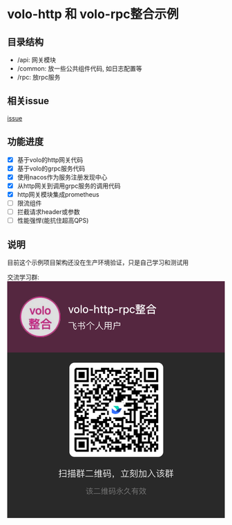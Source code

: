 # volo-http 和 volo-rpc整合示例
## 目录结构
* /api: 网关模块
* /common: 放一些公共组件代码, 如日志配置等
* /rpc: 放rpc服务

## 相关issue
[issue](https://github.com/cloudwego/volo/issues/550)

## 功能进度
- [x] 基于volo的http网关代码  
- [x] 基于volo的grpc服务代码
- [x] 使用nacos作为服务注册发现中心
- [x] 从http网关到调用grpc服务的调用代码
- [x] http网关模块集成prometheus
- [ ] 限流组件
- [ ] 拦截请求header或参数
- [ ] 性能强悍(能抗住超高QPS)

## 说明
目前这个示例项目架构还没在生产环境验证，只是自己学习和测试用

交流学习群:
![img.png](img.png)